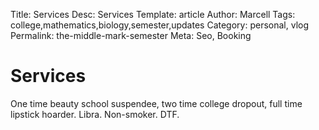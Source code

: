 Title: Services 
Desc: Services
Template: article
Author: Marcell
Tags: college,mathematics,biology,semester,updates
Category: personal, vlog
Permalink: the-middle-mark-semester
Meta: Seo, Booking

# Services

One time beauty school suspendee, two time college dropout, full time lipstick hoarder. Libra. Non-smoker. DTF.

